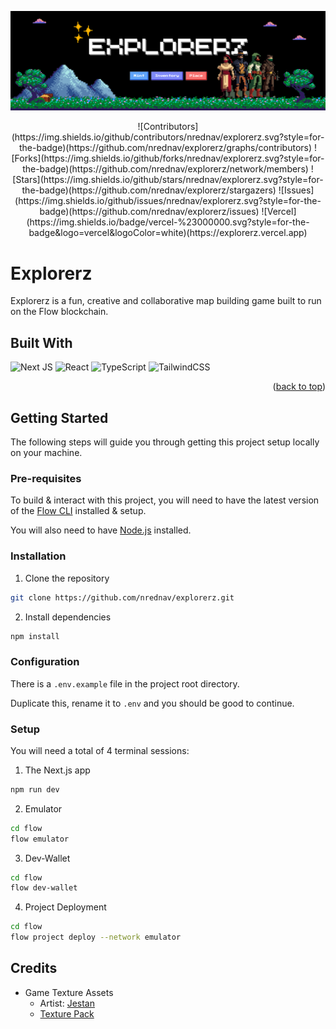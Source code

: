![banner](./public/images/banner.png)

<div align="center">
![Contributors](https://img.shields.io/github/contributors/nrednav/explorerz.svg?style=for-the-badge)(https://github.com/nrednav/explorerz/graphs/contributors)
![Forks](https://img.shields.io/github/forks/nrednav/explorerz.svg?style=for-the-badge)(https://github.com/nrednav/explorerz/network/members)
![Stars](https://img.shields.io/github/stars/nrednav/explorerz.svg?style=for-the-badge)(https://github.com/nrednav/explorerz/stargazers)
![Issues](https://img.shields.io/github/issues/nrednav/explorerz.svg?style=for-the-badge)(https://github.com/nrednav/explorerz/issues)
![Vercel](https://img.shields.io/badge/vercel-%23000000.svg?style=for-the-badge&logo=vercel&logoColor=white)(https://explorerz.vercel.app)
</div>

# Explorerz

Explorerz is a fun, creative and collaborative map building game built to run on
the Flow blockchain.

## Built With

![Next JS](https://img.shields.io/badge/Next-black?style=for-the-badge&logo=next.js&logoColor=white)
![React](https://img.shields.io/badge/react-%2320232a.svg?style=for-the-badge&logo=react&logoColor=%2361DAFB)
![TypeScript](https://img.shields.io/badge/typescript-%23007ACC.svg?style=for-the-badge&logo=typescript&logoColor=white)
![TailwindCSS](https://img.shields.io/badge/tailwindcss-%2338B2AC.svg?style=for-the-badge&logo=tailwind-css&logoColor=white)

<p align="right">(<a href="#readme-top">back to top</a>)</p>

## Getting Started

The following steps will guide you through getting this project setup locally on your machine.

### Pre-requisites

To build & interact with this project, you will need to have the latest version
of the [Flow CLI](https://developers.flow.com/tools/flow-cli) installed & setup.

You will also need to have [Node.js](https://nodejs.org/en/download/) installed.

### Installation

1. Clone the repository

```bash
git clone https://github.com/nrednav/explorerz.git
```

2. Install dependencies

```bash
npm install
```

### Configuration

There is a `.env.example` file in the project root directory.

Duplicate this, rename it to `.env` and you should be good to continue.

### Setup

You will need a total of 4 terminal sessions:

1. The Next.js app

```bash
npm run dev
```

2. Emulator

```bash
cd flow
flow emulator
```

3. Dev-Wallet

```bash
cd flow
flow dev-wallet
```

4. Project Deployment

```bash
cd flow
flow project deploy --network emulator
```

## Credits

- Game Texture Assets
  - Artist: [Jestan](https://ko-fi.com/jestan)
  - [Texture Pack](https://opengameart.org/content/pixel-texture-pack)
